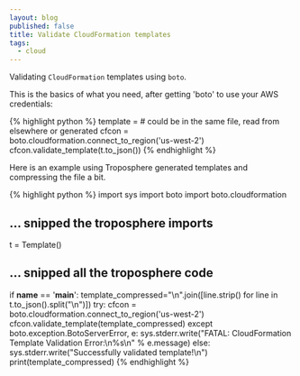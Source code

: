 ```yaml
---
layout: blog
published: false
title: Validate CloudFormation templates
tags: 
  - cloud
---
```


Validating `CloudFormation` templates using `boto`.

This is the basics of what you need, after getting 'boto' to use your AWS credentials:

{% highlight python %}
template = # could be in the same file, read from elsewhere or generated
cfcon = boto.cloudformation.connect_to_region('us-west-2')
cfcon.validate_template(t.to_json())
{% endhighlight %}

Here is an example using Troposphere generated templates and compressing the file a bit.

{% highlight python %}
import sys
import boto
import boto.cloudformation
## ... snipped the troposphere imports

t = Template()
## ... snipped all the troposphere code

if __name__ == '__main__':
    template_compressed="\n".join([line.strip() for line in t.to_json().split("\n")])
    try:
        cfcon = boto.cloudformation.connect_to_region('us-west-2')
        cfcon.validate_template(template_compressed)
    except boto.exception.BotoServerError, e:
        sys.stderr.write("FATAL: CloudFormation Template Validation Error:\n%s\n" % e.message)
    else:
        sys.stderr.write("Successfully validated template!\n")
        print(template_compressed)
 {% endhighlight %}